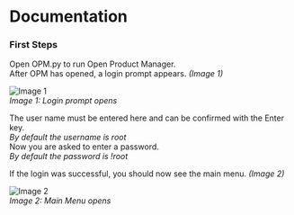 # Documentation

### First Steps
Open OPM.py to run Open Product Manager.  
After OPM has opened, a login prompt appears. *(Image 1)*  

![Image 1](/IMG/1.png)  
*Image 1: Login prompt opens*  

The user name must be entered here and can be confirmed with the Enter key.  
*By default the username is root*  
Now you are asked to enter a password.  
*By default the password is !root*

If the login was successful, you should now see the main menu. *(Image 2)*  

![Image 2](/IMG/2.png)  
*Image 2: Main Menu opens*  
